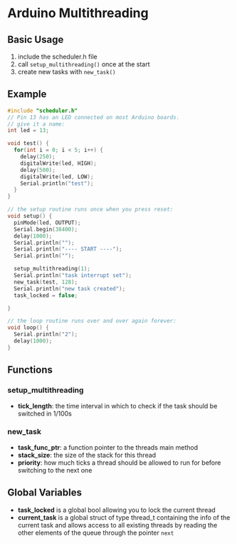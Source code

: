 # Arduino Multithreading
## Basic Usage
1. include the scheduler.h file
2. call `setup_multithreading()` once at the start
3. create new tasks with `new_task()`
## Example
``` C++
#include "scheduler.h"
// Pin 13 has an LED connected on most Arduino boards.
// give it a name:
int led = 13;

void test() {
  for(int i = 0; i < 5; i++) {
    delay(250);
    digitalWrite(led, HIGH);
    delay(500);
    digitalWrite(led, LOW);
    Serial.println("test");
  }
}

// the setup routine runs once when you press reset:
void setup() {
  pinMode(led, OUTPUT);
  Serial.begin(38400);
  delay(1000);
  Serial.println("");
  Serial.println("---- START ----");
  Serial.println("");

  setup_multithreading(1);
  Serial.println("task interrupt set");
  new_task(test, 128);
  Serial.println("new task created");
  task_locked = false;

}

// the loop routine runs over and over again forever:
void loop() {
  Serial.println("2");
  delay(1000);
}
```
## Functions
### setup_multithreading
 + __tick_length__: the time interval in which to check if the task should be switched in 1/100s
### new_task
 + __task_func_ptr__: a function pointer to the threads main method
 + __stack_size__: the size of the stack for this thread
 + __priority__: how much ticks a thread should be allowed to run for before switching to the next one 
## Global Variables
 + __task_locked__ is a global bool allowing you to lock the current thread
 + __current_task__ is a global struct of type thread_t containing the info of the current task and allows access to all existing threads by reading the other elements of the queue through the pointer `next`
